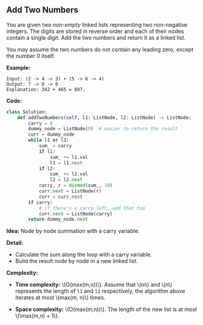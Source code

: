 ## Add Two Numbers
You are given two *non-empty* linked lists representing two non-negative integers. The digits are stored in reverse order and each of their nodes contain a single digit. Add the two numbers and return it as a linked list.

You may assume the two numbers do not contain any leading zero, except the number 0 itself.

**Example:**

```
Input: (2 -> 4 -> 3) + (5 -> 6 -> 4)
Output: 7 -> 0 -> 8
Explanation: 342 + 465 = 807.
```
**Code:**

```python
class Solution:
    def addTwoNumbers(self, l1: ListNode, l2: ListNode) -> ListNode:
        carry = 0
        dummy_node = ListNode(0)  # easier to return the result
        curr = dummy_node
        while l1 or l2:
            sum_ = carry
            if l1:
                sum_ += l1.val
                l1 = l1.next
            if l2:
                sum_ += l2.val
                l2 = l2.next
            carry, r = divmod(sum_, 10)
            curr.next = ListNode(r)
            curr = curr.next
        if carry:
            # if there's a carry left, add that too
            curr.next = ListNode(carry)
        return dummy_node.next
```

**Idea:** Node by node summation with a carry variable.

**Detail:**

* Calculate the sum along the loop with a carry variable.
* Build the result node by node in a new linked list.

**Complexity:**

* **Time complexity:**  \\(O(max(m,n))\\). Assume that \\(m\\) and \\(n\\) represents the length of `l1` and `l2` respectively, the algorithm above iterates at most \\(max(m, n)\\) times.

* **Space complexity:** \\(O(max(m,n))\\). The length of the new list is at most \\(\max(m,n) + 1\\).

